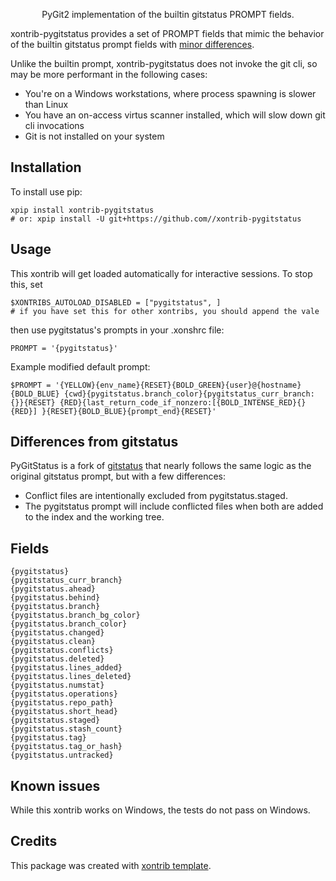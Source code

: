 <p align="center">
PyGit2 implementation of the builtin gitstatus PROMPT fields.
</p>

xontrib-pygitstatus provides a set of PROMPT fields that mimic the behavior of the builtin gitstatus prompt fields with [minor differences](#differences-from-gitstatus).

Unlike the builtin prompt, xontrib-pygitstatus does not invoke the git cli, so may be more performant in the following cases:

-   You're on a Windows workstations, where process spawning is slower than Linux
-   You have an on-access virtus scanner installed, which will slow down git cli invocations
-   Git is not installed on your system

## Installation

To install use pip:

```xsh
xpip install xontrib-pygitstatus
# or: xpip install -U git+https://github.com//xontrib-pygitstatus
```

## Usage

This xontrib will get loaded automatically for interactive sessions.
To stop this, set

```xsh
$XONTRIBS_AUTOLOAD_DISABLED = ["pygitstatus", ]
# if you have set this for other xontribs, you should append the vale
```

then use pygitstatus's prompts in your .xonshrc file:

```xsh
PROMPT = '{pygitstatus}'
```

Example modified default prompt:

```xsh
$PROMPT = '{YELLOW}{env_name}{RESET}{BOLD_GREEN}{user}@{hostname}{BOLD_BLUE} {cwd}{pygitstatus.branch_color}{pygitstatus_curr_branch: {}}{RESET} {RED}{last_return_code_if_nonzero:[{BOLD_INTENSE_RED}{}{RED}] }{RESET}{BOLD_BLUE}{prompt_end}{RESET}'
```

## Differences from gitstatus

PyGitStatus is a fork of [gitstatus](https://github.com/xonsh/xonsh/blob/0.12.5/xonsh/prompt/gitstatus.py) that nearly follows the same logic as the original gitstatus prompt, but with a few differences:

-   Conflict files are intentionally excluded from pygitstatus.staged.
-   The pygitstatus prompt will include conflicted files when both are added to the index and the working tree.

## Fields

```xsh
{pygitstatus}
{pygitstatus_curr_branch}
{pygitstatus.ahead}
{pygitstatus.behind}
{pygitstatus.branch}
{pygitstatus.branch_bg_color}
{pygitstatus.branch_color}
{pygitstatus.changed}
{pygitstatus.clean}
{pygitstatus.conflicts}
{pygitstatus.deleted}
{pygitstatus.lines_added}
{pygitstatus.lines_deleted}
{pygitstatus.numstat}
{pygitstatus.operations}
{pygitstatus.repo_path}
{pygitstatus.short_head}
{pygitstatus.staged}
{pygitstatus.stash_count}
{pygitstatus.tag}
{pygitstatus.tag_or_hash}
{pygitstatus.untracked}
```

## Known issues

While this xontrib works on Windows, the tests do not pass on Windows.

## Credits

This package was created with [xontrib template](https://github.com/xonsh/xontrib-template).

